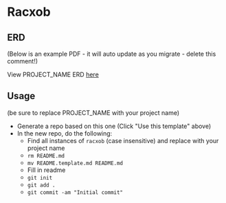 # Racxob

## ERD

(Below is an example PDF - it will auto update as you migrate - delete this comment!)

View PROJECT_NAME ERD [here](./ER_Model.pdf)

## Usage

(be sure to replace PROJECT_NAME with your project name)

- Generate a repo based on this one (Click "Use this template" above)
- In the new repo, do the following:
  - Find all instances of `racxob` (case insensitive) and replace with your project name
  - `rm README.md`
  - `mv README.template.md README.md`
  - Fill in readme
  - `git init`
  - `git add .`
  - `git commit -am "Initial commit"`

